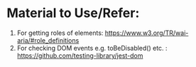 # Material to Use/Refer:

1. For getting roles of elements: https://www.w3.org/TR/wai-aria/#role_definitions
2. For checking DOM events e.g. toBeDisabled() etc. : https://github.com/testing-library/jest-dom
